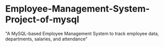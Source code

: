 # Employee-Management-System-Project-of-mysql
"A MySQL-based Employee Management System to track employee data, departments, salaries, and attendance"
